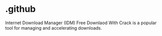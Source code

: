 # .github
Internet Download Manager (IDM) Free Downlaod With Crack is a popular tool for managing and accelerating downloads.
